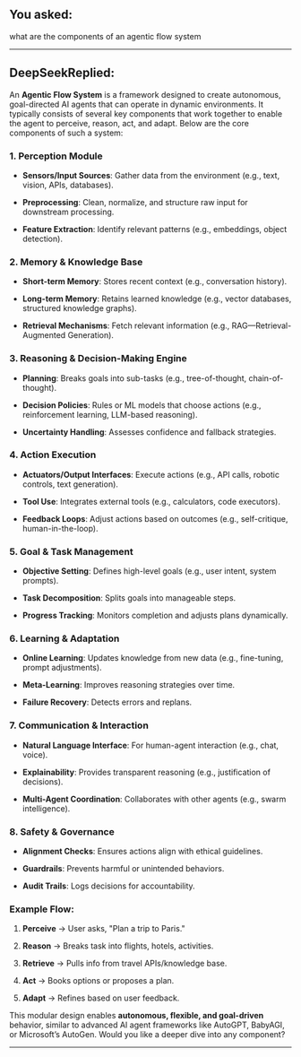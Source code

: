 You asked:
----------

what are the components of an agentic flow system

---

DeepSeekReplied:
----------------

An **Agentic Flow System** is a framework designed to create autonomous, goal-directed AI agents that can operate in dynamic environments. It typically consists of several key components that work together to enable the agent to perceive, reason, act, and adapt. Below are the core components of such a system:

### **1\. Perception Module**

*   **Sensors/Input Sources**: Gather data from the environment (e.g., text, vision, APIs, databases).
    
*   **Preprocessing**: Clean, normalize, and structure raw input for downstream processing.
    
*   **Feature Extraction**: Identify relevant patterns (e.g., embeddings, object detection).
    

### **2\. Memory & Knowledge Base**

*   **Short-term Memory**: Stores recent context (e.g., conversation history).
    
*   **Long-term Memory**: Retains learned knowledge (e.g., vector databases, structured knowledge graphs).
    
*   **Retrieval Mechanisms**: Fetch relevant information (e.g., RAG—Retrieval-Augmented Generation).
    

### **3\. Reasoning & Decision-Making Engine**

*   **Planning**: Breaks goals into sub-tasks (e.g., tree-of-thought, chain-of-thought).
    
*   **Decision Policies**: Rules or ML models that choose actions (e.g., reinforcement learning, LLM-based reasoning).
    
*   **Uncertainty Handling**: Assesses confidence and fallback strategies.
    

### **4\. Action Execution**

*   **Actuators/Output Interfaces**: Execute actions (e.g., API calls, robotic controls, text generation).
    
*   **Tool Use**: Integrates external tools (e.g., calculators, code executors).
    
*   **Feedback Loops**: Adjust actions based on outcomes (e.g., self-critique, human-in-the-loop).
    

### **5\. Goal & Task Management**

*   **Objective Setting**: Defines high-level goals (e.g., user intent, system prompts).
    
*   **Task Decomposition**: Splits goals into manageable steps.
    
*   **Progress Tracking**: Monitors completion and adjusts plans dynamically.
    

### **6\. Learning & Adaptation**

*   **Online Learning**: Updates knowledge from new data (e.g., fine-tuning, prompt adjustments).
    
*   **Meta-Learning**: Improves reasoning strategies over time.
    
*   **Failure Recovery**: Detects errors and replans.
    

### **7\. Communication & Interaction**

*   **Natural Language Interface**: For human-agent interaction (e.g., chat, voice).
    
*   **Explainability**: Provides transparent reasoning (e.g., justification of decisions).
    
*   **Multi-Agent Coordination**: Collaborates with other agents (e.g., swarm intelligence).
    

### **8\. Safety & Governance**

*   **Alignment Checks**: Ensures actions align with ethical guidelines.
    
*   **Guardrails**: Prevents harmful or unintended behaviors.
    
*   **Audit Trails**: Logs decisions for accountability.
    

### **Example Flow:**

1.  **Perceive** → User asks, "Plan a trip to Paris."
    
2.  **Reason** → Breaks task into flights, hotels, activities.
    
3.  **Retrieve** → Pulls info from travel APIs/knowledge base.
    
4.  **Act** → Books options or proposes a plan.
    
5.  **Adapt** → Refines based on user feedback.
    

This modular design enables **autonomous, flexible, and goal-driven** behavior, similar to advanced AI agent frameworks like AutoGPT, BabyAGI, or Microsoft’s AutoGen. Would you like a deeper dive into any component?

---

